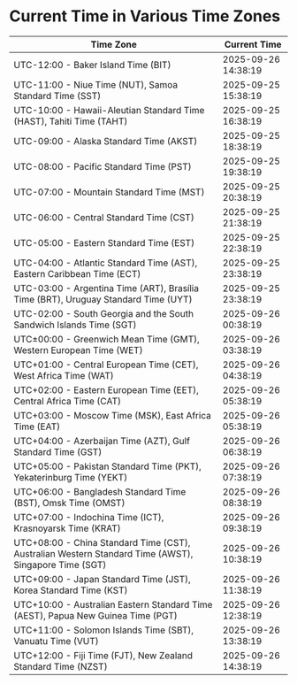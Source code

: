 # Current Time in Various Time Zones

| Time Zone | Current Time |
|-----------|--------------|
| UTC-12:00 - Baker Island Time (BIT) | 2025-09-26 14:38:19 |
| UTC-11:00 - Niue Time (NUT), Samoa Standard Time (SST) | 2025-09-25 15:38:19 |
| UTC-10:00 - Hawaii-Aleutian Standard Time (HAST), Tahiti Time (TAHT) | 2025-09-25 16:38:19 |
| UTC-09:00 - Alaska Standard Time (AKST) | 2025-09-25 18:38:19 |
| UTC-08:00 - Pacific Standard Time (PST) | 2025-09-25 19:38:19 |
| UTC-07:00 - Mountain Standard Time (MST) | 2025-09-25 20:38:19 |
| UTC-06:00 - Central Standard Time (CST) | 2025-09-25 21:38:19 |
| UTC-05:00 - Eastern Standard Time (EST) | 2025-09-25 22:38:19 |
| UTC-04:00 - Atlantic Standard Time (AST), Eastern Caribbean Time (ECT) | 2025-09-25 23:38:19 |
| UTC-03:00 - Argentina Time (ART), Brasília Time (BRT), Uruguay Standard Time (UYT) | 2025-09-25 23:38:19 |
| UTC-02:00 - South Georgia and the South Sandwich Islands Time (SGT) | 2025-09-26 00:38:19 |
| UTC±00:00 - Greenwich Mean Time (GMT), Western European Time (WET) | 2025-09-26 03:38:19 |
| UTC+01:00 - Central European Time (CET), West Africa Time (WAT) | 2025-09-26 04:38:19 |
| UTC+02:00 - Eastern European Time (EET), Central Africa Time (CAT) | 2025-09-26 05:38:19 |
| UTC+03:00 - Moscow Time (MSK), East Africa Time (EAT) | 2025-09-26 05:38:19 |
| UTC+04:00 - Azerbaijan Time (AZT), Gulf Standard Time (GST) | 2025-09-26 06:38:19 |
| UTC+05:00 - Pakistan Standard Time (PKT), Yekaterinburg Time (YEKT) | 2025-09-26 07:38:19 |
| UTC+06:00 - Bangladesh Standard Time (BST), Omsk Time (OMST) | 2025-09-26 08:38:19 |
| UTC+07:00 - Indochina Time (ICT), Krasnoyarsk Time (KRAT) | 2025-09-26 09:38:19 |
| UTC+08:00 - China Standard Time (CST), Australian Western Standard Time (AWST), Singapore Time (SGT) | 2025-09-26 10:38:19 |
| UTC+09:00 - Japan Standard Time (JST), Korea Standard Time (KST) | 2025-09-26 11:38:19 |
| UTC+10:00 - Australian Eastern Standard Time (AEST), Papua New Guinea Time (PGT) | 2025-09-26 12:38:19 |
| UTC+11:00 - Solomon Islands Time (SBT), Vanuatu Time (VUT) | 2025-09-26 13:38:19 |
| UTC+12:00 - Fiji Time (FJT), New Zealand Standard Time (NZST) | 2025-09-26 14:38:19 |
